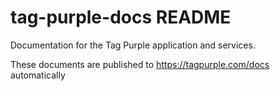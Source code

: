 # tag-purple-docs README

Documentation for the Tag Purple application and services.

These documents are published to https://tagpurple.com/docs automatically
<!--stackedit_data:
eyJoaXN0b3J5IjpbMTQxODAyODA1MCwxNDAwMDgzMjAxLDY3NT
E1NTIyMCwxMDA3NTMzMTQwXX0=
-->